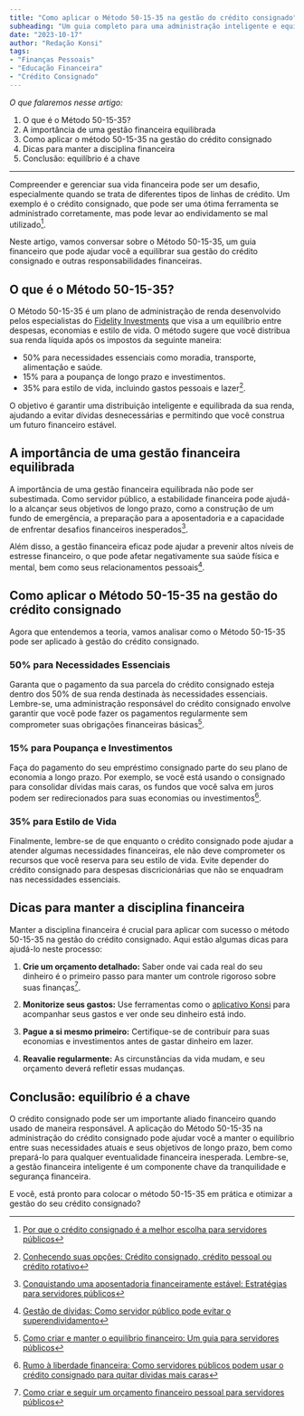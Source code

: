 ```yaml
---
title: "Como aplicar o Método 50-15-35 na gestão do crédito consignado"
subheading: "Um guia completo para uma administração inteligente e equilibrada do crédito consignado"
date: "2023-10-17"
author: "Redação Konsi"
tags:
- "Finanças Pessoais"
- "Educação Financeira"
- "Crédito Consignado"
---
```


_O que falaremos nesse artigo:_
1. O que é o Método 50-15-35?
2. A importância de uma gestão financeira equilibrada
3. Como aplicar o método 50-15-35 na gestão do crédito consignado
4. Dicas para manter a disciplina financeira
5. Conclusão: equilíbrio é a chave

---

Compreender e gerenciar sua vida financeira pode ser um desafio, especialmente quando se trata de diferentes tipos de linhas de crédito. Um exemplo é o crédito consignado, que pode ser uma ótima ferramenta se administrado corretamente, mas pode levar ao endividamento se mal utilizado[^1^]. 

Neste artigo, vamos conversar sobre o Método 50-15-35, um guia financeiro que pode ajudar você a equilibrar sua gestão do crédito consignado e outras responsabilidades financeiras.

## O que é o Método 50-15-35?

O Método 50-15-35 é um plano de administração de renda desenvolvido pelos especialistas do [Fidelity Investments](https://www.fidelity.com/) que visa a um equilíbrio entre despesas, economias e estilo de vida. O método sugere que você distribua sua renda líquida após os impostos da seguinte maneira:

- 50% para necessidades essenciais como moradia, transporte, alimentação e saúde.
- 15% para a poupança de longo prazo e investimentos.
- 35% para estilo de vida, incluindo gastos pessoais e lazer[^2^].

O objetivo é garantir uma distribuição inteligente e equilibrada da sua renda, ajudando a evitar dívidas desnecessárias e permitindo que você construa um futuro financeiro estável.

## A importância de uma gestão financeira equilibrada

A importância de uma gestão financeira equilibrada não pode ser subestimada. Como servidor público, a estabilidade financeira pode ajudá-lo a alcançar seus objetivos de longo prazo, como a construção de um fundo de emergência, a preparação para a aposentadoria e a capacidade de enfrentar desafios financeiros inesperados[^3^].

Além disso, a gestão financeira eficaz pode ajudar a prevenir altos níveis de estresse financeiro, o que pode afetar negativamente sua saúde física e mental, bem como seus relacionamentos pessoais[^4^].

## Como aplicar o Método 50-15-35 na gestão do crédito consignado

Agora que entendemos a teoria, vamos analisar como o Método 50-15-35 pode ser aplicado à gestão do crédito consignado.

### 50% para Necessidades Essenciais

Garanta que o pagamento da sua parcela do crédito consignado esteja dentro dos 50% de sua renda destinada às necessidades essenciais. Lembre-se, uma administração responsável do crédito consignado envolve garantir que você pode fazer os pagamentos regularmente sem comprometer suas obrigações financeiras básicas[^5^].

### 15% para Poupança e Investimentos

Faça do pagamento do seu empréstimo consignado parte do seu plano de economia a longo prazo. Por exemplo, se você está usando o consignado para consolidar dívidas mais caras, os fundos que você salva em juros podem ser redirecionados para suas economias ou investimentos[^6^].

### 35% para Estilo de Vida

Finalmente, lembre-se de que enquanto o crédito consignado pode ajudar a atender algumas necessidades financeiras, ele não deve comprometer os recursos que você reserva para seu estilo de vida. Evite depender do crédito consignado para despesas discricionárias que não se enquadram nas necessidades essenciais.

## Dicas para manter a disciplina financeira

Manter a disciplina financeira é crucial para aplicar com sucesso o método 50-15-35 na gestão do crédito consignado. Aqui estão algumas dicas para ajudá-lo neste processo:

1. **Crie um orçamento detalhado:** Saber onde vai cada real do seu dinheiro é o primeiro passo para manter um controle rigoroso sobre suas finanças[^7^].

2. **Monitorize seus gastos:** Use ferramentas como o [aplicativo Konsi](https://konsi.com.br/app-download) para acompanhar seus gastos e ver onde seu dinheiro está indo.

3. **Pague a si mesmo primeiro:** Certifique-se de contribuir para suas economias e investimentos antes de gastar dinheiro em lazer.

4. **Reavalie regularmente:** As circunstâncias da vida mudam, e seu orçamento deverá refletir essas mudanças.

## Conclusão: equilíbrio é a chave

O crédito consignado pode ser um importante aliado financeiro quando usado de maneira responsável. A aplicação do Método 50-15-35 na administração do crédito consignado pode ajudar você a manter o equilíbrio entre suas necessidades atuais e seus objetivos de longo prazo, bem como prepará-lo para qualquer eventualidade financeira inesperada. Lembre-se, a gestão financeira inteligente é um componente chave da tranquilidade e segurança financeira. 

E você, está pronto para colocar o método 50-15-35 em prática e otimizar a gestão do seu crédito consignado?

[^1^]:[Por que o crédito consignado é a melhor escolha para servidores públicos](https://konsi.com.br/por-que-o-crdito-consignado-a-melhor-escolha-para-servidores-pblicos)
[^2^]:[Conhecendo suas opções: Crédito consignado, crédito pessoal ou crédito rotativo](https://konsi.com.br/conhecendo-suas-opes-crdito-consignado-crdito-pessoal-ou-crdito-rotativo)
[^3^]:[Conquistando uma aposentadoria financeiramente estável: Estratégias para servidores públicos](https://konsi.com.br/conquistando-uma-aposentadoria-financeiramente-estvel-estratgias-para-servidores-pblicos)
[^4^]:[Gestão de dívidas: Como servidor público pode evitar o superendividamento](https://konsi.com.br/gesto-de-dvidas-como-servidor-pblico-pode-evitar-o-superendividamento)
[^5^]:[Como criar e manter o equilíbrio financeiro: Um guia para servidores públicos](https://konsi.com.br/como-criar-e-manter-o-equilbrio-financeiro-um-guia-para-servidores-pblicos)
[^6^]:[Rumo à liberdade financeira: Como servidores públicos podem usar o crédito consignado para quitar dívidas mais caras](https://konsi.com.br/rumo-liberdade-financeira-como-servidores-pblicos-podem-usar-o-crdito-consignado-para-quitar-dvidas-mais-caras)
[^7^]:[Como criar e seguir um orçamento financeiro pessoal para servidores públicos](https://konsi.com.br/como-criar-e-seguir-um-oramento-financeiro-pessoal-para-servidores-pblicos)